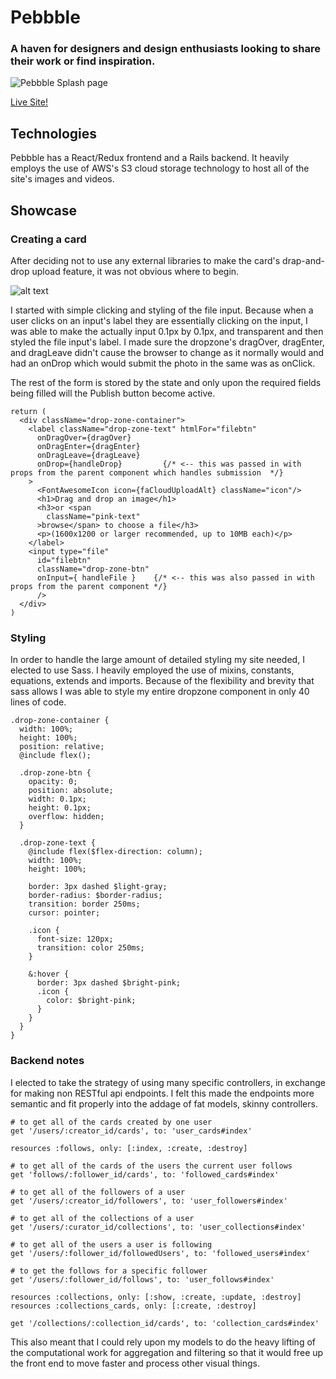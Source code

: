 # Pebbble

### A haven for designers and design enthusiasts looking to share their work or find inspiration.



![Pebbble Splash page](https://github.com/fdiengott/Pebbble/app/asset/images/splash-page.png)


[Live Site!](https://pebbble.herokuapp.com/)


## Technologies
Pebbble has a React/Redux frontend and a Rails backend. It heavily employs the use of AWS's S3 cloud storage technology to host all of the site's images and videos. 

## Showcase

### Creating a card
After deciding not to use any external libraries to make the card's drap-and-drop upload feature, it was not obvious where to begin. 

![alt text](https://github.com/fdiengott/Pebbble/app/asset/images/card_upload_page.png "Card Upload Page")

I started with simple clicking and styling of the file input. Because when a user clicks on an input's label they are essentially clicking on the input, I was able to make the actually input 0.1px by 0.1px, and transparent and then styled the file input's label. I made sure the dropzone's dragOver, dragEnter, and dragLeave didn't cause the browser to change as it normally would and had an onDrop which would submit the photo in the same was as onClick. 

The rest of the form is stored by the state and only upon the required fields being filled will the Publish button become active. 

```
return (
  <div className="drop-zone-container">
    <label className="drop-zone-text" htmlFor="filebtn"
      onDragOver={dragOver}
      onDragEnter={dragEnter}
      onDragLeave={dragLeave}
      onDrop={handleDrop}         {/* <-- this was passed in with props from the parent component which handles submission  */}
    >
      <FontAwesomeIcon icon={faCloudUploadAlt} className="icon"/>
      <h1>Drag and drop an image</h1>
      <h3>or <span 
        className="pink-text"
      >browse</span> to choose a file</h3>
      <p>(1600x1200 or larger recommended, up to 10MB each)</p>
    </label>
    <input type="file" 
      id="filebtn"
      className="drop-zone-btn" 
      onInput={ handleFile }    {/* <-- this was also passed in with props from the parent component */}
      />
  </div>
)
```

### Styling
In order to handle the large amount of detailed styling my site needed, I elected to use Sass. I heavily employed the use of mixins, constants, equations, extends and imports. Because of the flexibility and brevity that sass allows I was able to style my entire dropzone component in only 40 lines of code. 

```
.drop-zone-container {
  width: 100%;
  height: 100%;
  position: relative;
  @include flex(); 

  .drop-zone-btn {
    opacity: 0;
    position: absolute; 
    width: 0.1px; 
    height: 0.1px; 
    overflow: hidden; 
  }
  
  .drop-zone-text {
    @include flex($flex-direction: column); 
    width: 100%;
    height: 100%;

    border: 3px dashed $light-gray; 
    border-radius: $border-radius;
    transition: border 250ms;
    cursor: pointer;

    .icon {
      font-size: 120px;
      transition: color 250ms; 
    }
    
    &:hover {
      border: 3px dashed $bright-pink; 
      .icon {
        color: $bright-pink; 
      }
    }
  }
}
```

### Backend notes
I elected to take the strategy of using many specific controllers, in exchange for making non RESTful api endpoints. I felt this made the endpoints more semantic and fit properly into the addage of fat models, skinny controllers. 

```
# to get all of the cards created by one user
get '/users/:creator_id/cards', to: 'user_cards#index'

resources :follows, only: [:index, :create, :destroy]

# to get all of the cards of the users the current user follows
get 'follows/:follower_id/cards', to: 'followed_cards#index'

# to get all of the followers of a user
get '/users/:creator_id/followers', to: 'user_followers#index'

# to get all of the collections of a user
get '/users/:curator_id/collections', to: 'user_collections#index'

# to get all of the users a user is following
get '/users/:follower_id/followedUsers', to: 'followed_users#index'

# to get the follows for a specific follower
get '/users/:follower_id/follows', to: 'user_follows#index'

resources :collections, only: [:show, :create, :update, :destroy]
resources :collections_cards, only: [:create, :destroy]

get '/collections/:collection_id/cards', to: 'collection_cards#index'
```

This also meant that I could rely upon my models to do the heavy lifting of the computational work for aggregation and filtering so that it would free up the front end to move faster and process other visual things. 
